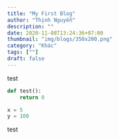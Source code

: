 ```yaml
---
title: "My First Blog"
author: "Thịnh Nguyễn"
description: ""
date: 2020-11-08T13:24:36+07:00
thumbnail: "img/blogs/350x200.png"
category: "Khác"
tags: [""]
draft: false
---
```


test

```python
def test():
    return 0

x = 5
y = 100
```

test
